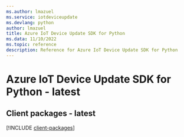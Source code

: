 ```yaml
---
ms.author: lmazuel
ms.service: iotdeviceupdate
ms.devlang: python
author: lmazuel
title: Azure IoT Device Update SDK for Python
ms.data: 11/10/2022
ms.topic: reference
description: Reference for Azure IoT Device Update SDK for Python
---
```

# Azure IoT Device Update SDK for Python - latest

## Client packages - latest
[!INCLUDE [client-packages](iot-device-update-client-index.md)]